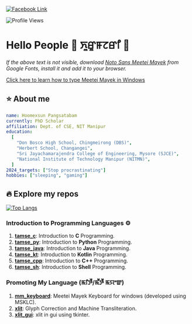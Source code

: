[![Facebook Link](https://img.shields.io/badge/Facebook-black?style=for-the-badge&logo=facebook&logoColor=white)](https://facebook.com/hoomexsun.pangz)

![Profile Views](https://komarev.com/ghpvc/?username=hoomexsun&style=flat-square&color=red)

# Hello People 👋 ꯈꯨꯔꯨꯝꯖꯔꯤ :pray:

_If the above text is not visible, download [Noto Sans Meetei Mayek](https://fonts.google.com/noto/specimen/Noto+Sans+Meetei+Mayek) from Google Fonts, install it and add it to your browser._

[Click here to learn how to type Meetei Mayek in Windows](https://github.com/hoomexsun/mm_keyboard)

## :star: About me

```yaml
name: Hoomexsun Pangsatabam
currently: PhD Scholar
affiliation: Dept. of CSE, NIT Manipur
education:
  [
    "Don Bosco High School, Chingmeirong (DBS)",
    "Herbert School, Changangei",
    "Sri Jayachamarajendra College of Engineering, Mysore (SJCE)",
    "National Institute of Technology Manipur (NITMN)",
  ]
2024_targets: ["Stop procrastinating"]
hobbies: ["sleeping", "gaming"]
```

## :fire: Explore my repos

[![Top Langs](https://github-readme-stats.vercel.app/api/top-langs/?username=hoomexsun&layout=compact&theme=vision-friendly-dark)](https://github.com/anuraghazra/github-readme-stats)

### Introduction to Programming Languages :gear:

1. **[tamse_c](https://github.com/hoomexsun/tamse_c)**: Introduction to **C** Programming.
2. **[tamse_py](https://github.com/hoomexsun/tamse_py)**: Introduction to **Python** Programming.
3. **[tamse_java](https://github.com/hoomexsun/tamse_java)**: Introduction to **Java** Programming.
4. **[tamse_kt](https://github.com/hoomexsun/tamse_kt)**: Introduction to **Kotlin** Programming.
5. **[tamse_cpp](https://github.com/hoomexsun/tamse_cpp)**: Introduction to **C++** Programming.
6. **[tamse_sh](https://github.com/hoomexsun/tamse_sh)**: Introduction to **Shell** Programming.

### Promoting My Language (ꯃꯤꯇꯩ/ꯃꯩꯇꯩ ꯃꯌꯦꯛ)

1. **[mm_keyboard](https://github.com/hoomexsun/mm_keyboard)**: Meetei Mayek Keyboard for windows (developed using MSKLC).
2. **[xlit](https://github.com/hoomexsun/xlit)**: Glyph Correction and Machine Transliteration.
3. **[xlit_gui](https://github.com/hoomexsun/xlit_gui)**: xlit in gui using tkinter.
